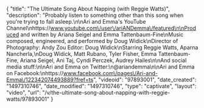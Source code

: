 {
    "title": "The Ultimate Song About Napping (with Reggie Watts)",
    "description": "Probably listen to something other than this song when you're trying to fall asleep.\n\nAri and Emma's YouTube Channel\nhttps:\/\/www.youtube.com\/user\/ariANDemma\/featured\n\nProduced and written by Ariana Seigel and Emma Tattenbaum-Fine\nMusic composed, engineered, and performed by Doug Widick\nDirector of Photography: Andy Zou  Editor: Doug Widick\nStarring Reggie Watts, Aparna Nancherla,\nDoug Widick, Matt Rubano, Tyler Fisher, Emma Tattenbaum-Fine, Ariana Seigel, Ani Taj, Cyndi Perczek, Audrey Hailes\n\nAnd social media stuff:\n\nAri and Emma on Twitter:\n@ariandemma\n\nAri and Emma on Facebook:\nhttps:\/\/www.facebook.com\/pages\/Ari-and-Emma\/122342074493889?fref=ts",
    "videoid": "97893001",
    "date_created": "1497310746",
    "date_modified": "1497310746",
    "type": "captivate",
    "layout": "video",
    "url": "\/v\/the-ultimate-song-about-napping-with-reggie-watts\/97893001"
}